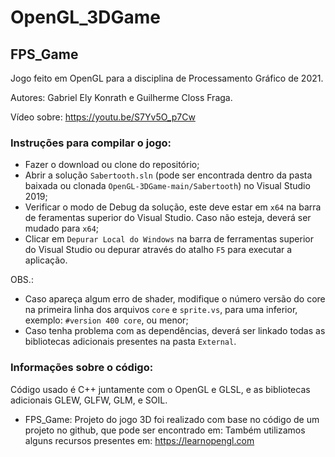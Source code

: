 # OpenGL_3DGame
## FPS_Game
Jogo feito em OpenGL para a disciplina de Processamento Gráfico de 2021.

Autores: Gabriel Ely Konrath e Guilherme Closs Fraga.

Vídeo sobre: https://youtu.be/S7Yv5O_p7Cw

### Instruções para compilar o jogo:
- Fazer o download ou clone do repositório;
- Abrir a solução `Sabertooth.sln` (pode ser encontrada dentro da pasta baixada ou clonada `OpenGL-3DGame-main/Sabertooth`) no Visual Studio 2019;
- Verificar o modo de Debug da solução, este deve estar em `x64` na barra de feramentas superior do Visual Studio. Caso não esteja, deverá ser mudado para `x64`;
- Clicar em `Depurar Local do Windows` na barra de ferramentas superior do Visual Studio ou depurar através do atalho `F5` para executar a aplicação.

OBS.: 
- Caso apareça algum erro de shader, modifique o número versão do core na primeira linha dos arquivos `core` e `sprite.vs`, para uma inferior, exemplo: `#version 400 core`, ou menor;
- Caso tenha problema com as dependências, deverá ser linkado todas as bibliotecas adicionais presentes na pasta `External`.

### Informações sobre o código:
Código usado é C++ juntamente com o OpenGL e GLSL, e as bibliotecas adicionais GLEW, GLFW, GLM, e SOIL.

* FPS_Game: Projeto do jogo 3D foi realizado com base no código de um projeto no github, que pode ser encontrado em: 
Também utilizamos alguns recursos presentes em: https://learnopengl.com
